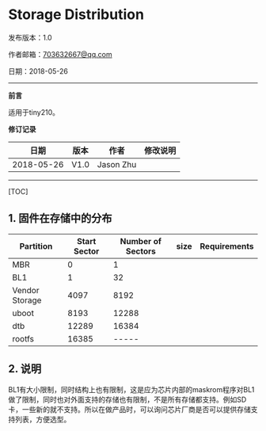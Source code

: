 # Storage Distribution

发布版本：1.0

作者邮箱：703632667@qq.com

日期：2018-05-26

------

**前言**

适用于tiny210。

**修订记录**

| 日期       | 版本 | 作者      | 修改说明 |
| ---------- | ---- | --------- | -------- |
| 2018-05-26 | V1.0 | Jason Zhu |          |

------

[TOC]

## 1. 固件在存储中的分布

| Partition| Start Sector | Number of Sectors| size | Requirements |
| ---------- | ---- | --------- | -------- | -------- |
| MBR | 0 | 1 |  |  |
| BL1 | 1 | 32 |  |  |
| Vendor Storage | 4097 | 8192 |  |  |
| uboot | 8193 | 12288 |  |  |
| dtb | 12289 | 16384 |  |  |
| rootfs | 16385 | ----- |  |  |

## 2. 说明

​	BL1有大小限制，同时结构上也有限制，这是应为芯片内部的maskrom程序对BL1做了限制，同时也对外面支持的存储也有限制，不是所有存储都支持。例如SD卡，一些新的就不支持。所以在做产品时，可以询问芯片厂商是否可以提供存储支持列表，方便选型。